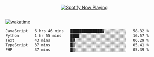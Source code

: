 

<p align="center">
  <a href="https://open.spotify.com/user/31ljmyymhthokwewwcd6dsdmvprm" target="_blank"><img src="https://novatorem-psi-rosy.vercel.app/api/spotify" alt="Spotify Now Playing"/></a>
</p>

##

[![wakatime](https://wakatime.com/badge/user/87646243-158a-4241-a3cb-668e1fa2dbb8.svg)](https://wakatime.com/@87646243-158a-4241-a3cb-668e1fa2dbb8)
<!--START_SECTION:waka-->

```txt
JavaScript   6 hrs 46 mins   ██████████████▓░░░░░░░░░░   58.32 %
Python       1 hr 55 mins    ████░░░░░░░░░░░░░░░░░░░░░   16.57 %
Text         43 mins         █▓░░░░░░░░░░░░░░░░░░░░░░░   06.29 %
TypeScript   37 mins         █▒░░░░░░░░░░░░░░░░░░░░░░░   05.41 %
PHP          37 mins         █▒░░░░░░░░░░░░░░░░░░░░░░░   05.39 %
```

<!--END_SECTION:waka-->
